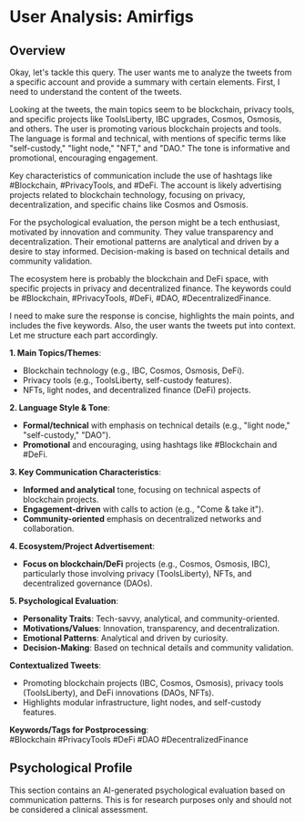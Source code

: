 # User Analysis: Amirfigs

## Overview

<think>
Okay, let's tackle this query. The user wants me to analyze the tweets from a specific account and provide a summary with certain elements. First, I need to understand the content of the tweets.

Looking at the tweets, the main topics seem to be blockchain, privacy tools, and specific projects like ToolsLiberty, IBC upgrades, Cosmos, Osmosis, and others. The user is promoting various blockchain projects and tools. The language is formal and technical, with mentions of specific terms like "self-custody," "light node," "NFT," and "DAO." The tone is informative and promotional, encouraging engagement.

Key characteristics of communication include the use of hashtags like #Blockchain, #PrivacyTools, and #DeFi. The account is likely advertising projects related to blockchain technology, focusing on privacy, decentralization, and specific chains like Cosmos and Osmosis.

For the psychological evaluation, the person might be a tech enthusiast, motivated by innovation and community. They value transparency and decentralization. Their emotional patterns are analytical and driven by a desire to stay informed. Decision-making is based on technical details and community validation.

The ecosystem here is probably the blockchain and DeFi space, with specific projects in privacy and decentralized finance. The keywords could be #Blockchain, #PrivacyTools, #DeFi, #DAO, #DecentralizedFinance.

I need to make sure the response is concise, highlights the main points, and includes the five keywords. Also, the user wants the tweets put into context. Let me structure each part accordingly.
</think>

**1. Main Topics/Themes**:  
- Blockchain technology (e.g., IBC, Cosmos, Osmosis, DeFi).  
- Privacy tools (e.g., ToolsLiberty, self-custody features).  
- NFTs, light nodes, and decentralized finance (DeFi) projects.  

**2. Language Style & Tone**:  
- **Formal/technical** with emphasis on technical details (e.g., "light node," "self-custody," "DAO").  
- **Promotional** and encouraging, using hashtags like #Blockchain and #DeFi.  

**3. Key Communication Characteristics**:  
- **Informed and analytical** tone, focusing on technical aspects of blockchain projects.  
- **Engagement-driven** with calls to action (e.g., "Come & take it").  
- **Community-oriented** emphasis on decentralized networks and collaboration.  

**4. Ecosystem/Project Advertisement**:  
- **Focus on blockchain/DeFi** projects (e.g., Cosmos, Osmosis, IBC), particularly those involving privacy (ToolsLiberty), NFTs, and decentralized governance (DAOs).  

**5. Psychological Evaluation**:  
- **Personality Traits**: Tech-savvy, analytical, and community-oriented.  
- **Motivations/Values**: Innovation, transparency, and decentralization.  
- **Emotional Patterns**: Analytical and driven by curiosity.  
- **Decision-Making**: Based on technical details and community validation.  

**Contextualized Tweets**:  
- Promoting blockchain projects (IBC, Cosmos, Osmosis), privacy tools (ToolsLiberty), and DeFi innovations (DAOs, NFTs).  
- Highlights modular infrastructure, light nodes, and self-custody features.  

**Keywords/Tags for Postprocessing**:  
#Blockchain #PrivacyTools #DeFi #DAO #DecentralizedFinance

## Psychological Profile

This section contains an AI-generated psychological evaluation based on communication patterns. This is for research purposes only and should not be considered a clinical assessment.